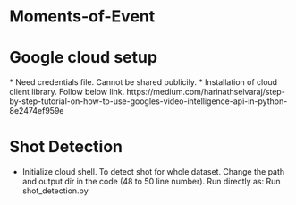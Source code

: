 # Moments-of-Event

# Google cloud setup
<list>
* Need credentials file. Cannot be shared publicily.
* Installation of cloud client library. Follow below link.
https://medium.com/harinathselvaraj/step-by-step-tutorial-on-how-to-use-googles-video-intelligence-api-in-python-8e2474ef959e
  
# Shot Detection
* Initialize cloud shell.
To detect shot for whole dataset. Change the path and output dir in the code (48 to 50 line number).  Run directly as:
  Run shot_detection.py 
